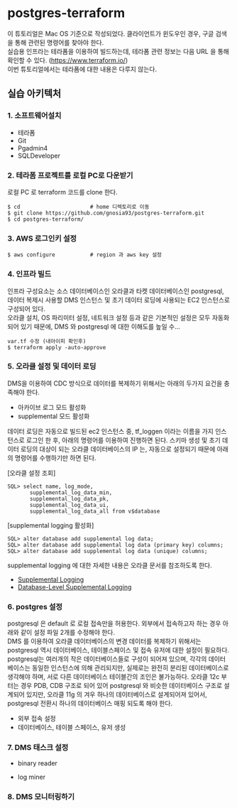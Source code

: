 # postgres-terraform

이 튜토리얼은 Mac OS 기준으로 작성되었다. 클라이언트가 윈도우인 경우, 구글 검색을 통해 관련된 명령어를 찾아야 한다.   
실습용 인프라는 테라폼을 이용하여 빌드하는데, 테라폼 관련 정보는 다음 URL 을 통해 확인할 수 있다. (https://www.terraform.io/)  
이번 튜토리얼에서는 테라폼에 대한 내용은 다루지 않는다. 

## 실습 아키텍처 ##

### 1. 소프트웨어설치 ###
  * 테라폼
  * Git
  * Pgadmin4
  * SQLDeveloper


### 2. 테라폼 프로젝트를 로컬 PC로 다운받기 ###

로컬 PC 로 terraform 코드를 clone 한다. 

```
$ cd                      # home 디렉토리로 이동
$ git clone https://github.com/gnosia93/postgres-terraform.git
$ cd postgres-terraform/
```

### 3. AWS 로그인키 설정 ####
```
$ aws configure           # region 과 aws key 설정
```

### 4. 인프라 빌드 ###

인프라 구성요소는 소스 데이터베이스인 오라클과 타켓 데이터베이스인 postgresql, 데이터 복제시 사용할 DMS 인스턴스 및 초기 데이터 로딩에 사용되는 EC2 인스턴스로 구성되어 있다.  
오라클 설치, OS 파리미터 설정, 네트워크 설정 등과 같은 기본적인 설정은 모두 자동화 되어 있기 때문에, DMS 와 postgresql 에 대한 이해도를 높일 수...

```
var.tf 수정 (내아이피 확인후)
$ terraform apply -auto-approve
```

### 5. 오라클 설정 및 데이터 로딩 ###

DMS을 이용하여 CDC 방식으로 데이터를 복제하기 위해서는 아래의 두가지 요건을 충족해야 한다.

* 아카이브 로그 모드 활성화
* supplemental 모드 활성화

데이터 로딩은 자동으로 빌드된 ec2 인스턴스 중, tf_loggen 이라는 이름을 가지 인스턴스로 로그인 한 후, 아래의 명령어를 이용하여 진행하면 된다.
스키마 생성 및 초기 데이터 로딩의 대상이 되는 오라클 데이터베이스의 IP 는, 자동으로 설정되기 때문에 아래의 명령어를 수행하기만 하면 된다. 

[오라클 설정 조회]
```
SQL> select name, log_mode, 
       supplemental_log_data_min, 
       supplemental_log_data_pk, 
       supplemental_log_data_ui, 
       supplemental_log_data_all from v$database
```

[supplemental logging 활성화]
```
SQL> alter database add supplemental log data;
SQL> alter database add supplemental log data (primary key) columns;
SQL> alter database add supplemental log data (unique) columns;
```
supplemental logging 에 대한 자세한 내용은 오라클 문서를 참조하도록 한다. 
* [Supplemental Logging](https://docs.oracle.com/database/121/SUTIL/GUID-D857AF96-AC24-4CA1-B620-8EA3DF30D72E.htm#SUTIL1582)
* [Database-Level Supplemental Logging](https://docs.oracle.com/database/121/SUTIL/GUID-D2DDD67C-E1CC-45A6-A2A7-198E4C142FA3.htm#SUTIL1583)

### 6. postgres 설정 ###

postgresql 은 default 로 로컬 접속만을 허용한다. 외부에서 접속하고자 하는 경우 아래와 같이 설정 파일 2개를 수정해야 한다.   
DMS 를 이용하여 오라클 데이터베이스의 변경 데이터를 복제하기 위해서는 postgresql 역시 데이터베이스, 테이블스페이스 및 접속 유저에 대한 설정이 필요하다.   
postgresql는 여러개의 작은 데이터베이스들로 구성이 되어져 있으며, 각각의 데이터베이스는 동일한 인스턴스에 의해 관리되지만, 실제로는 완전히 분리된 데이터베이스로
생각해야 하며, 서로 다른 데이터베이스 테이블간의 조인은 불가능하다.
오라클 12c 부터는 경우 PDB, CDB 구조로 되어 있어 postgresql 와 비슷한 데이터베이스 구조로 설계되어 있지만, 오라클 11g 의 겨우
하나의 데이터베이스로 설계되어져 있어서, postgresql 전환시 하나의 데이터베이스 매핑 되도록 해야 한다. 

* 외부 접속 설정
* 데이터베이스, 테이블 스페이스, 유저 생성

### 7. DMS 태스크 설정 ###

- binary reader

- log miner


### 8. DMS 모니터링하기 ###














